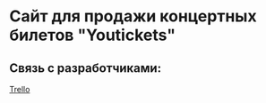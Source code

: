 # Сайт для продажи концертных билетов "Youtickets"
## Связь с разработчиками:
[Trello](https://trello.com/b/RozRmUPK/tips)

